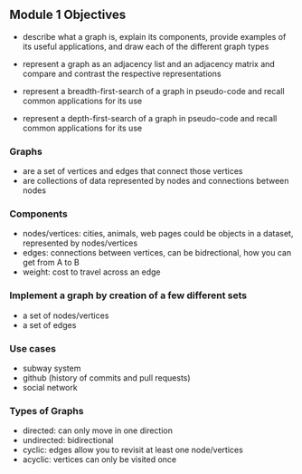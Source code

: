 
## **Module 1 Objectives**

- describe what a graph is, explain its components, provide examples of its useful applications, and draw each of the different graph types

- represent a graph as an adjacency list and an adjacency matrix and compare and contrast the respective representations

- represent a breadth-first-search of a graph in pseudo-code and recall common applications for its use

- represent a depth-first-search of a graph in pseudo-code and recall common applications for its use


### Graphs
* are a set of vertices and edges that connect those vertices
* are collections of data represented by nodes and connections between nodes 

### Components
- nodes/vertices: cities, animals, web pages could be objects in a dataset, represented by nodes/vertices
- edges: connections between vertices, can be bidrectional, how you can get from A to B
- weight: cost to travel across an edge

### Implement a graph by creation of a few different sets
- a set of nodes/vertices 
- a set of edges

### Use cases
- subway system
- github (history of commits and pull requests)
- social network

### Types of Graphs
- directed: can only move in one direction
- undirected: bidirectional 
- cyclic: edges allow you to revisit at least one node/vertices
- acyclic: vertices can only be visited once
